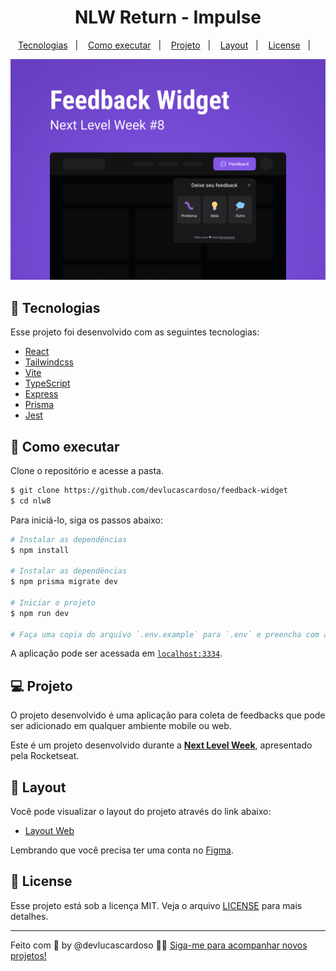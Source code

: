 <h1 align="center">NLW Return - Impulse </h1>

<p align="center">
  <a href="#-tecnologias">Tecnologias</a>&nbsp;&nbsp;&nbsp;|&nbsp;&nbsp;&nbsp;
  <a href="#-como-executar">Como executar</a>&nbsp;&nbsp;&nbsp;|&nbsp;&nbsp;&nbsp;
  <a href="#-projeto">Projeto</a>&nbsp;&nbsp;&nbsp;|&nbsp;&nbsp;&nbsp;
  <a href="#-layout">Layout</a>&nbsp;&nbsp;&nbsp;|&nbsp;&nbsp;&nbsp;
  <a href="#-license">License</a>&nbsp;&nbsp;&nbsp;|&nbsp;&nbsp;&nbsp;
</p>

<p align="center">
  <img alt="Next Level Week #8" src=".github/logo.png" />
</p>

## 🧪 Tecnologias

Esse projeto foi desenvolvido com as seguintes tecnologias:

- [React](https://reactjs.org)
- [Tailwindcss](https://tailwindcss.com)
- [Vite](https://vitejs.dev)
- [TypeScript](https://www.typescriptlang.org)
- [Express](https://expressjs.com/pt-br)
- [Prisma](https://www.prisma.io)
- [Jest](https://jestjs.io)

## 🚀 Como executar

Clone o repositório e acesse a pasta.

```bash
$ git clone https://github.com/devlucascardoso/feedback-widget
$ cd nlw8
```

Para iniciá-lo, siga os passos abaixo:

```bash
# Instalar as dependências
$ npm install

# Instalar as dependências
$ npm prisma migrate dev

# Iniciar o projeto
$ npm run dev

# Faça uma copia do arquivo `.env.example` para `.env` e preencha com as suas credenciais
```

A aplicação pode ser acessada em [`localhost:3334`](http://localhost:3334).

## 💻 Projeto

O projeto desenvolvido é uma aplicação para coleta de feedbacks que pode ser adicionado em qualquer ambiente mobile ou web.

Este é um projeto desenvolvido durante a **[Next Level Week](https://www.rocketseat.com.br)**, apresentado pela Rocketseat.

## 🔖 Layout

Você pode visualizar o layout do projeto através do link abaixo:

- [Layout Web](https://www.figma.com/community/file/1102912516166573468/Feedback-Widget)

Lembrando que você precisa ter uma conta no [Figma](http://figma.com/).

## 📝 License

Esse projeto está sob a licença MIT. Veja o arquivo [LICENSE](LICENSE.md) para mais detalhes.

---

Feito com 💜 by @devlucascardoso 👋🏻 [Siga-me para acompanhar novos projetos!](https://github.com/devlucascardoso/)
